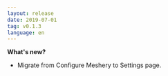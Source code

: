 ```yaml
---
layout: release
date: 2019-07-01
tag: v0.1.3
language: en
---
```


**What's new?**

- Migrate from Configure Meshery to Settings page.
